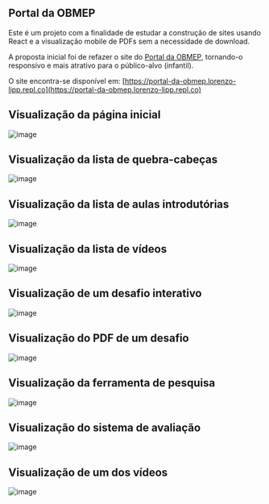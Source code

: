 ## Portal da OBMEP

Este é um projeto com a finalidade de estudar a construção de sites usando React e a visualização mobile de PDFs sem a necessidade de download.

A proposta inicial foi de refazer o site do [Portal da OBMEP](https://portaldaobmep.impa.br/index.php/modulo/index?a=4), tornando-o responsivo e mais atrativo para o público-alvo (infantil).

O site encontra-se disponível em: [https://portal-da-obmep.lorenzo-lipp.repl.co](https://portal-da-obmep.lorenzo-lipp.repl.co)

## Visualização da página inicial
![image](./images/preview-1.png)

## Visualização da lista de quebra-cabeças
![image](./images/preview-2.png)

## Visualização da lista de aulas introdutórias
![image](./images/preview-3.png)

## Visualização da lista de vídeos
![image](./images/preview-8.png)

## Visualização de um desafio interativo
![image](./images/preview-5.png)

## Visualização do PDF de um desafio
![image](./images/preview-6.png)

## Visualização da ferramenta de pesquisa
![image](./images/preview-9.png)

## Visualização do sistema de avaliação
![image](./images/preview-7.png)

## Visualização de um dos vídeos
![image](./images/preview-4.png)